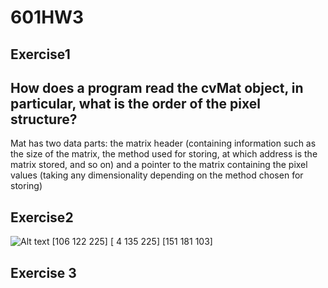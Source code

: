 # 601HW3
## Exercise1
## How does a program read the cvMat object, in particular, what is the order of the pixel structure?

Mat has two data parts: the matrix header (containing information such as the size of the matrix, the method used for storing, at which address is the matrix stored, and so on) and a pointer to the matrix containing the pixel values (taking any dimensionality depending on the method chosen for storing) 

## Exercise2
![Alt text](https://user-images.githubusercontent.com/31779733/32462180-7dea8492-c306-11e7-89dc-607fcd2e3c7d.png)
[106 122 225]
[  4 135 225]
[151 181 103]

## Exercise 3
